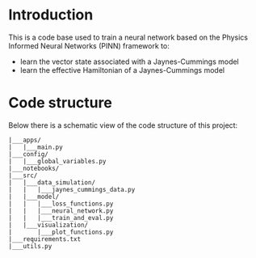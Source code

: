 # Introduction
This is a code base used to train a neural network based on the Physics Informed Neural Networks (PINN) framework to:
- learn the vector state associated with a Jaynes-Cummings model
- learn the effective Hamiltonian of a Jaynes-Cummings model

# Code structure
Below there is a schematic view of the code structure of this project:

```
|___apps/
|   |___main.py
|___config/
|   |___global_variables.py
|___notebooks/
|___src/
|   |___data_simulation/
|   |   |___jaynes_cummings_data.py
|   |___model/
|   |   |___loss_functions.py
|   |   |___neural_network.py
|   |   |___train_and_eval.py
|   |___visualization/
|       |___plot_functions.py
|___requirements.txt
|___utils.py
```